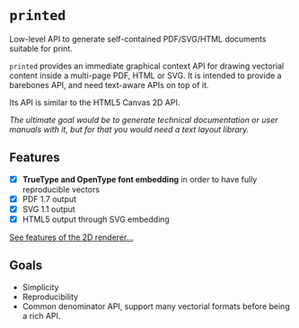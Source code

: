 # `printed`

Low-level API to generate self-contained PDF/SVG/HTML documents suitable for print.

`printed` provides an immediate graphical context API for drawing vectorial content inside a multi-page PDF, HTML or SVG.
It is intended to provide a barebones API, and need text-aware APIs on top of it. 

Its API is similar to the HTML5 Canvas 2D API.

_The ultimate goal would be to generate technical documentation or user manuals with it, but for that you 
would need a text layout library._

## Features

- [x] **TrueType and OpenType font embedding** in order to have fully reproducible vectors
- [x] PDF 1.7 output
- [x] SVG 1.1 output
- [x] HTML5 output through SVG embedding

[See features of the 2D renderer...](https://github.com/p0nce/printed/blob/master/canvas/printed/canvas/irenderer.d)

## Goals

- Simplicity
- Reproducibility
- Common denominator API, support many vectorial formats before being a rich API.

